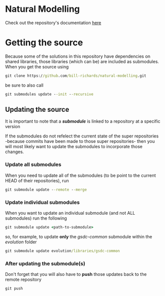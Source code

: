 # Natural Modelling

Check out the repository's documentation [here](https://bill-richards.github.io/natural-modelling/)

# Getting the source

Because some of the solutions in this repository have dependencies on shared libraries, those libraries (which can be) are included as submodules. 
When you get the source using

```cmd
git clone https://github.com/bill-richards/natural-modelling.git
```

be sure to also call

```cmd
git submodules update --init --recursive
```

## Updating the source

It is important to note that a _**submodule**_ is linked to a repository at a specific version

If the submodules do not refelect the current state of the super repositories -because commits have been made to those super repositories- then you will most likely want to update the submodules to incorporate those changes.

### Update all submodules

When you need to update all of the submodules (to be point to the current HEAD of their repositories), run

```cmd
git submodule update --remote --merge
```

### Update individual submodules

When you want to update an individual submodule (and not ALL submodules) run the following

```cmd
git submodule update <path-to-submodule>
```

so, for example, to update **only** the _gsdc-common_ submodule within the _evolution_ folder

```cmd
git submodule update evolution/libraries/gsdc-common
```

### After updating the submodule(s)

Don't forget that you will also have to **push** those updates back to the remote repository

```cmd
git push
```
